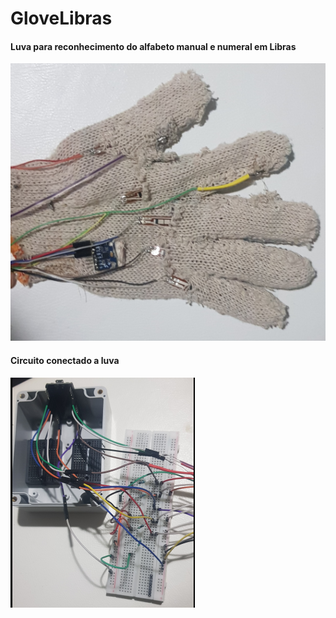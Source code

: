 # GloveLibras

#### Luva para reconhecimento do alfabeto manual e numeral em Libras
![Luva para reconhecimento do alfabeto manual e numeral em Libras](./luva4.png)

#### Circuito conectado a luva
![Circuito conectado a luva](./circuito2.png)
